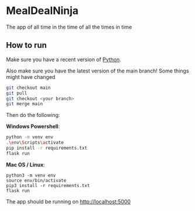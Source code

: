 # MealDealNinja

The app of all time in the time of all the times in time

## How to run

Make sure you have a recent version of [Python](https://www.python.org/downloads/).

Also make sure you have the latest version of the main branch! Some things might have changed

```bash
git checkout main
git pull
git checkout <your branch>
git merge main
```

Then do the following:

**Windows Powershell**:

```bash
python -m venv env
.\env\Scripts\activate
pip install -r requirements.txt
flask run
```

**Mac OS / Linux**:

```
python3 -m venv env
source env/bin/activate
pip3 install -r requirements.txt
flask run
```

The app should be running on [http://localhost:5000](http://localhost:5000)
